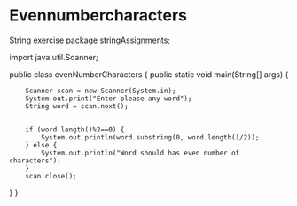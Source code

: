 # Evennumbercharacters
String exercise
package stringAssignments;

import java.util.Scanner;

public class evenNumberCharacters {
    public static void main(String[] args) {
		
    	Scanner scan = new Scanner(System.in);
    	System.out.print("Enter please any word");
    	String word = scan.next();
    	
        	
    	if (word.length()%2==0) {
    		System.out.println(word.substring(0, word.length()/2));
    	} else {
    		System.out.println("Word should has even number of characters");
    	}
    	scan.close();
	
}
}
